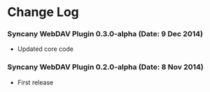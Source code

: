 Change Log
==========

### Syncany WebDAV Plugin 0.3.0-alpha (Date: 9 Dec 2014)
- Updated core code

### Syncany WebDAV Plugin 0.2.0-alpha (Date: 8 Nov 2014)
- First release

